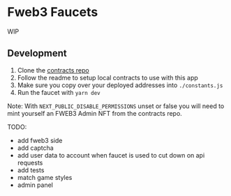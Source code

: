 # Fweb3 Faucets

WIP
## Development

1. Clone the [contracts repo](https://github.com/fweb3/contracts)
2. Follow the readme to setup local contracts to use with this app
3. Make sure you copy over your deployed addresses into `./constants.js`
4. Run the faucet with `yarn dev`

Note: With `NEXT_PUBLIC_DISABLE_PERMISSIONS` unset or false you will need to mint yourself an FWEB3 Admin NFT from the contracts repo.

TODO:
- add fweb3 side
- add captcha
- add user data to account when faucet is used to cut down on api requests
- add tests
- match game styles
- admin panel
